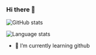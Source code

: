 ### Hi there 👋

![GitHub stats](https://github-readme-stats.vercel.app/api?username=shams-in&show_icons=true&count_private=true&hide=contribs&theme=vue-dark)


![Language stats](https://bytecode.ca/graph/dashboard-solo/snapshot/TdGajx3AK5o3T48crcWh2Jy7tEcyv3kW?orgId=0&panelId=2)

- 🌱 I’m currently learning github





<!--
**shams-in/shams-in** is a ✨ _special_ ✨ repository because its `README.md` (this file) appears on your GitHub profile.

Here are some ideas to get you started:

- 🔭 I’m currently working on ...
- 🌱 I’m currently learning ...
- 👯 I’m looking to collaborate on ...
- 🤔 I’m looking for help with ...
- 💬 Ask me about ...
- 📫 How to reach me: ...
- 😄 Pronouns: ...
- ⚡ Fun fact: ...
-->
